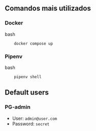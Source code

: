 

## Comandos mais utilizados

### Docker
bash
```
    docker compose up 
```
### Pipenv
bash
```
    pipenv shell
```
## Default users

### PG-admin

- User: `admin@user.com`
- Password: `secret`

